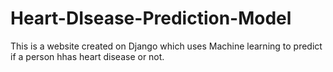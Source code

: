 # Heart-DIsease-Prediction-Model
This is a website created on Django which uses Machine learning to predict if a person hhas heart disease or not.
